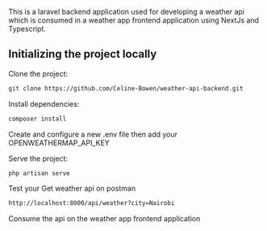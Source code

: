 This is a laravel backend application used for developing a weather api which is consumed in a weather app frontend application using NextJs and Typescript.

## Initializing the project locally

Clone the project:

```bash
git clone https://github.com/Celine-Bowen/weather-api-backend.git
```

Install dependencies:

```bash
composer install
```

Create and configure a new .env file then add your OPENWEATHERMAP_API_KEY

Serve the project:

```bash
php artisan serve
```

Test your Get weather api on postman

```bash
http://localhost:8000/api/weather?city=Nairobi
```

Consume the api on the weather app frontend application
